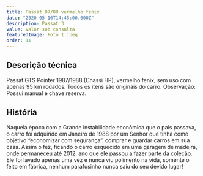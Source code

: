 ```yaml
---
title: Passat 87/88 vermelho fênix
date: "2020-05-16T14:45:00.000Z"
description: Passat 3
value: Valor sob consulta
featuredImage: Foto 1.jpeg
order: 11
---
```


## Descrição técnica

Passat GTS Pointer 1987/1988 (Chassi HP), vermelho fenix, sem uso com apenas 95 km rodados. Todos os itens são originais do carro.
Observação: Possui manual e chave reserva.

## História

Naquela época com a Grande instabilidade econômica que o pais passava, o carro foi adquirido em Janeiro de 1988 por um Senhor que tinha como objetivo “economizar com segurança”, comprar e guardar carros em sua casa. Assim o fez, ficando o carro esquecido em uma garagem de madeira, onde permaneceu até 2012, ano que ele passou a fazer parte da coleção. Ele foi lavado apenas uma vez e nunca viu polimento na vida, somente o feito em fábrica, nenhum parafusinho nunca saiu do seu devido lugar!